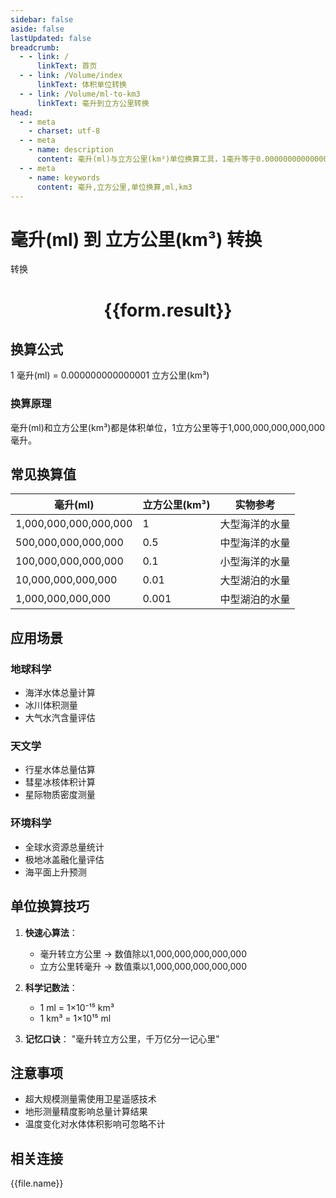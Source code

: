 ```yaml
---
sidebar: false
aside: false
lastUpdated: false
breadcrumb:
  - - link: /
      linkText: 首页
  - - link: /Volume/index
      linkText: 体积单位转换
  - - link: /Volume/ml-to-km3
      linkText: 毫升到立方公里转换
head:
  - - meta
    - charset: utf-8
  - - meta
    - name: description
      content: 毫升(ml)与立方公里(km³)单位换算工具，1毫升等于0.000000000000001立方公里。
  - - meta
    - name: keywords
      content: 毫升,立方公里,单位换算,ml,km3
---
```


# 毫升(ml) 到 立方公里(km³) 转换

<script setup>
import { onMounted, reactive, inject ,ref  } from 'vue'
import { NButton,NForm ,NFormItem,NInput,NInputNumber,NSelect,NCard,useMessage ,NGrid ,NGi } from 'naive-ui'
import { defineClientComponent } from 'vitepress'
import { Volume } from '../../files';

const convert = inject('convert')
const formRef = ref(null);
const rules = {
  number:{
    required: true,
    type: 'number',
    trigger: "blur"
  }
}
const form = reactive({
  number:null,
  result:'',
  title:'毫升(ml)到立方公里(km³)换算'
})

const convertHandler = (e) => {
  e.preventDefault();
  formRef.value?.validate((errors)=>{
    if (!errors) {
      form.result = `${form.number} ml = ${convert(form.number).from('ml').to('km3')} km³`
    }
  })
}
</script>

<n-form size="large" :model="form" ref='formRef' :rules="rules">
  <n-form-item label="数值" path="number">
    <n-input-number size="large" style="width:100%" :min="0" v-model:value="form.number" placeholder="请输入毫升数值" />
  </n-form-item>
  <n-form-item>
    <n-button type="primary" style="width:100%" @click="convertHandler">转换</n-button>
  </n-form-item>
</n-form>
<n-card embedded :bordered="false" hoverable>
  <div style="text-align:center">
    <h1>{{form.result}}</h1>
  </div>
</n-card>

## 换算公式
1 毫升(ml) = 0.000000000000001 立方公里(km³)

### 换算原理
毫升(ml)和立方公里(km³)都是体积单位，1立方公里等于1,000,000,000,000,000毫升。

## 常见换算值
| 毫升(ml) | 立方公里(km³) | 实物参考                 |
|---------|--------------|--------------------------|
| 1,000,000,000,000,000 | 1       | 大型海洋的水量            |
| 500,000,000,000,000  | 0.5     | 中型海洋的水量            |
| 100,000,000,000,000  | 0.1     | 小型海洋的水量            |
| 10,000,000,000,000   | 0.01    | 大型湖泊的水量            |
| 1,000,000,000,000    | 0.001   | 中型湖泊的水量            |

## 应用场景
### 地球科学
- 海洋水体总量计算
- 冰川体积测量
- 大气水汽含量评估

### 天文学
- 行星水体总量估算
- 彗星冰核体积计算
- 星际物质密度测量

### 环境科学
- 全球水资源总量统计
- 极地冰盖融化量评估
- 海平面上升预测

## 单位换算技巧
1. **快速心算法**：
   - 毫升转立方公里 → 数值除以1,000,000,000,000,000
   - 立方公里转毫升 → 数值乘以1,000,000,000,000,000

2. **科学记数法**：
   - 1 ml = 1×10⁻¹⁵ km³
   - 1 km³ = 1×10¹⁵ ml

3. **记忆口诀**：
   "毫升转立方公里，千万亿分一记心里"

## 注意事项
- 超大规模测量需使用卫星遥感技术
- 地形测量精度影响总量计算结果
- 温度变化对水体体积影响可忽略不计

## 相关连接
<n-grid x-gap="12" :cols="4">
  <n-gi v-for="(file, index) in Volume" :key="index">
    <n-button
      text
      tag="a"
      :href="file.path"
      type="primary"
    >
      {{file.name}}
    </n-button>
  </n-gi>
</n-grid>